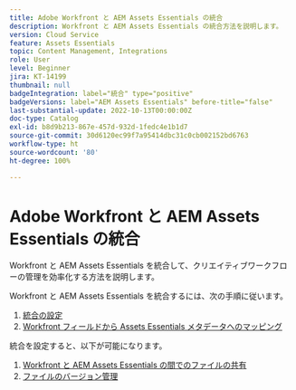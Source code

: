 ```yaml
---
title: Adobe Workfront と AEM Assets Essentials の統合
description: Workfront と AEM Assets Essentials の統合方法を説明します。
version: Cloud Service
feature: Assets Essentials
topic: Content Management, Integrations
role: User
level: Beginner
jira: KT-14199
thumbnail: null
badgeIntegration: label="統合" type="positive"
badgeVersions: label="AEM Assets Essentials" before-title="false"
last-substantial-update: 2022-10-13T00:00:00Z
doc-type: Catalog
exl-id: b8d9b213-867e-457d-932d-1fedc4e1b1d7
source-git-commit: 30d6120ec99f7a95414dbc31c0cb002152bd6763
workflow-type: ht
source-wordcount: '80'
ht-degree: 100%

---
```


# Adobe Workfront と AEM Assets Essentials の統合

Workfront と AEM Assets Essentials を統合して、クリエイティブワークフローの管理を効率化する方法を説明します。

Workfront と AEM Assets Essentials を統合するには、次の手順に従います。

1. [統合の設定](./configure.md)
1. [Workfront フィールドから Assets Essentials メタデータへのマッピング](./map-metadata.md)

統合を設定すると、以下が可能になります。

1. [Workfront と AEM Assets Essentials の間でのファイルの共有](./link-send.md)
1. [ファイルのバージョン管理](./versions.md)
